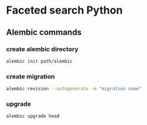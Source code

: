 # Faceted search Python

## Alembic commands

### create alembic directory

```bash
alembic init path/alembic
```

### create migration

```bash
alembic revision --autogenerate -m "migration name"
```

### upgrade

```bash
alembic upgrade head
```
